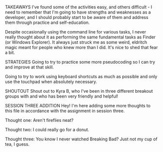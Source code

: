 TAKEAWAYS
I've found some of the activities easy, and others difficult - I need to remember
that I'm going to have strengths and weaknesses as a developer, and I should probably
start to be aware of them and address them through practice and self-education.

Despite occasionally using the command line for various tasks, I never really
thought about it as performing the same fundamental tasks as Finder (or Windows
  Explorer). It always just struck me as some weird, eldritch magic meant for
  people who knew more than I did. It's nice to shed that fear a bit.

STRATEGIES
Going to try to practice some more pseudocoding so I can try and improve at that
skill.

Going to try to work using keyboard shortcuts as much as possible and only use
the touchpad when absolutely necessary.

SHOUTOUT
Shout out to Kyra B, who I've been in three different breakout groups with and
who has been very friendly and helpful!

SESSION THREE ADDITION
Hey! I'm here adding some more thoughts to this file in accordance with the
assignment in session three.

Thought one: Aren't fireflies neat?

Thought two: I could really go for a donut.

Thought three: You know I never watched Breaking Bad? Just not my cup of tea,
I guess. 
